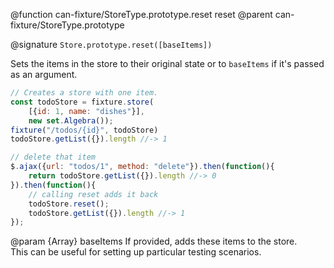 @function can-fixture/StoreType.prototype.reset reset
@parent can-fixture/StoreType.prototype

@signature `Store.prototype.reset([baseItems])`

Sets the items in the store to their original state or to `baseItems` if it's passed as an argument.

```js
// Creates a store with one item.
const todoStore = fixture.store(
	[{id: 1, name: "dishes"}],
	new set.Algebra());
fixture("/todos/{id}", todoStore)
todoStore.getList({}).length //-> 1

// delete that item
$.ajax({url: "todos/1", method: "delete"}).then(function(){
	return todoStore.getList({}).length //-> 0
}).then(function(){
	// calling reset adds it back
	todoStore.reset();
	todoStore.getList({}).length //-> 1
});
```
  @param {Array} baseItems If provided, adds these items to the store.  
  This can be useful for setting up particular testing scenarios.
